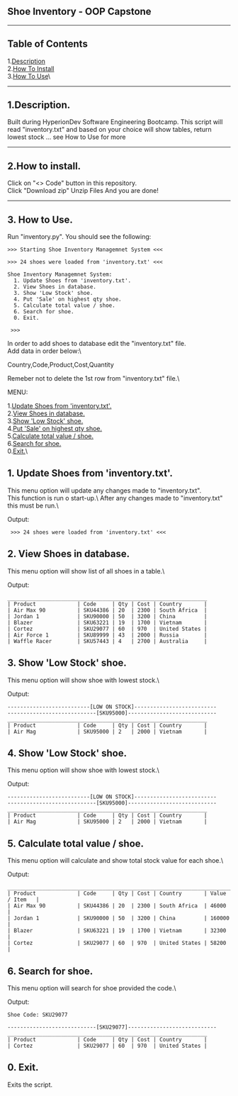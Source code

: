 ## Shoe Inventory - OOP Capstone
---

## Table of Contents

   1.[Description](#desc)\
   2.[How To Install](#inst)\
   3.[How To Use](#use)\

---

## 1.Description. <a name="desc"></a>

Built during HyperionDev Software Engineering Bootcamp.
This script will read "inventory.txt" and based on your choice
will show tables, return lowest stock ... see <a name="use">How to Use</a> for more

---

## 2.How to install. <a name="inst"></a>

Click on "<> Code" button in this repository.\
Click "Download zip"
Unzip Files
And you are done!

---

## 3. How to Use. <a name="use"></a>

Run "inventory.py". You should see the following: 

```
>>> Starting Shoe Inventory Managemnet System <<<

>>> 24 shoes were loaded from 'inventory.txt' <<<

Shoe Inventory Managemnet System:
  1. Update Shoes from 'inventory.txt'.  
  2. View Shoes in database.
  3. Show 'Low Stock' shoe.
  4. Put 'Sale' on highest qty shoe.
  5. Calculate total value / shoe.
  6. Search for shoe.
  0. Exit.

 >>>
```

In order to add shoes to database edit the "inventory.txt" file.\
Add data in order below:\

Country,Code,Product,Cost,Quantity

Remeber not to delete the 1st row from "inventory.txt" file.\

MENU: 

  1.[Update Shoes from 'inventory.txt'.](#one)\
  2.[View Shoes in database.](#two)\
  3.[Show 'Low Stock' shoe.](#three)\
  4.[Put 'Sale' on highest qty shoe.](#four)\
  5.[Calculate total value / shoe.](#five)\
  6.[Search for shoe.](#six)\
  0.[Exit.](#zero)\


## 1. Update Shoes from 'inventory.txt'.<a name="one"></a>
This menu option will update any changes made to "inventory.txt".\
This function is run o start-up.\ 
After any changes made to "inventory.txt" this must be run.\

Output:
```
 >>> 24 shoes were loaded from 'inventory.txt' <<<
```


## 2. View Shoes in database.<a name="two"></a>
This menu option will show list of all shoes in a table.\

Output:
```
_______________________________________________________________
| Product             | Code     | Qty | Cost | Country       |
| Air Max 90          | SKU44386 | 20  | 2300 | South Africa  |
| Jordan 1            | SKU90000 | 50  | 3200 | China         |
| Blazer              | SKU63221 | 19  | 1700 | Vietnam       |
| Cortez              | SKU29077 | 60  | 970  | United States |
| Air Force 1         | SKU89999 | 43  | 2000 | Russia        |
| Waffle Racer        | SKU57443 | 4   | 2700 | Australia     |
```


## 3. Show 'Low Stock' shoe.<a name="three"></a>
This menu option will show shoe with lowest stock.\

Output:
```
--------------------------[LOW ON STOCK]--------------------------
----------------------------[SKU95000]----------------------------
_______________________________________________________________
| Product             | Code     | Qty | Cost | Country       |
| Air Mag             | SKU95000 | 2   | 2000 | Vietnam       |
```


## 4. Show 'Low Stock' shoe.<a name="four"></a>
This menu option will show shoe with lowest stock.\

Output:
```
--------------------------[LOW ON STOCK]--------------------------
----------------------------[SKU95000]----------------------------
_______________________________________________________________
| Product             | Code     | Qty | Cost | Country       |
| Air Mag             | SKU95000 | 2   | 2000 | Vietnam       |
```


## 5. Calculate total value / shoe.<a name="five"></a>
This menu option will calculate and show total stock value for each shoe.\

Output:
```
________________________________________________________________________________
| Product             | Code     | Qty | Cost | Country       | Value / Item   |
| Air Max 90          | SKU44386 | 20  | 2300 | South Africa  | 46000          |
| Jordan 1            | SKU90000 | 50  | 3200 | China         | 160000         |
| Blazer              | SKU63221 | 19  | 1700 | Vietnam       | 32300          |
| Cortez              | SKU29077 | 60  | 970  | United States | 58200          |
```


## 6. Search for shoe.<a name="six"></a>
This menu option will search for shoe provided the code.\

Output:
```
Shoe Code: SKU29077

----------------------------[SKU29077]----------------------------
_______________________________________________________________
| Product             | Code     | Qty | Cost | Country       |
| Cortez              | SKU29077 | 60  | 970  | United States |

```


## 0. Exit.<a name="zero"></a>
Exits the script.
